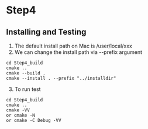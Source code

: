 # Step4
## Installing and Testing

1. The default install path on Mac is /user/local/xxx
2. We can change the install path via --prefix argument
```
cd Step4_build
cmake ..
cmake --build .
cmake --install . --prefix "../installdir"
```
3. To run test
```
cd Step4_build
cmake ..
cmake -VV
or cmake -N
or cmake -C Debug -VV 
```
